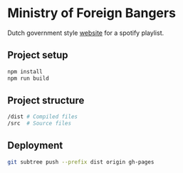 # Ministry of Foreign Bangers

Dutch government style [website](https://ddnetters.github.io/ministry-of-foreign-bangers/) for a spotify playlist.

## Project setup

```bash
npm install
npm run build
```

## Project structure

```bash
/dist # Compiled files
/src  # Source files
```

## Deployment

```bash
git subtree push --prefix dist origin gh-pages
```
